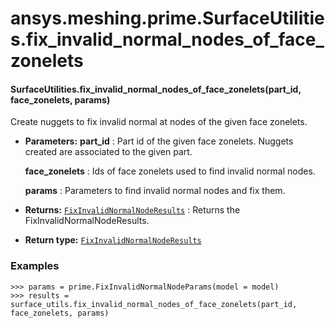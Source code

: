 # ansys.meshing.prime.SurfaceUtilities.fix_invalid_normal_nodes_of_face_zonelets

<a id="ansys.meshing.prime.SurfaceUtilities.fix_invalid_normal_nodes_of_face_zonelets"></a>

#### SurfaceUtilities.fix_invalid_normal_nodes_of_face_zonelets(part_id, face_zonelets, params)

Create nuggets to fix invalid normal at nodes of the given face zonelets.

* **Parameters:**
  **part_id**
  : Part id of the given face zonelets. Nuggets created are associated to the given part.

  **face_zonelets**
  : Ids of face zonelets used to find invalid normal nodes.

  **params**
  : Parameters to find invalid normal nodes and fix them.
* **Returns:**
  [`FixInvalidNormalNodeResults`](ansys.meshing.prime.FixInvalidNormalNodeResults.md#ansys.meshing.prime.FixInvalidNormalNodeResults)
  : Returns the FixInvalidNormalNodeResults.
* **Return type:**
  [`FixInvalidNormalNodeResults`](ansys.meshing.prime.FixInvalidNormalNodeResults.md#ansys.meshing.prime.FixInvalidNormalNodeResults)

### Examples

```pycon
>>> params = prime.FixInvalidNormalNodeParams(model = model)
>>> results = surface_utils.fix_invalid_normal_nodes_of_face_zonelets(part_id, face_zonelets, params)
```

<!-- !! processed by numpydoc !! -->
